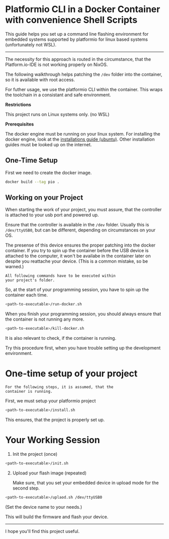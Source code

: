 # Platformio CLI in a Docker Container with convenience Shell Scripts

This guide helps you set up a command line flashing environment for 
embedded systems supported by platformio for linux based systems
(unfortunately not WSL).

---

The necessity for this approach is routed in the circumstance,
that the Platform.io-IDE is not working properly on NixOS.

The following walkthrough helps patching the `/dev` folder into
the container, so it is available with root access.

For futher usage, we use the platformio CLI within the container.
This wraps the toolchain in a consistant and safe environment.

**Restrictions**
    
This project runs on Linux systems only. (no WSL)

**Prerequisites** 

The docker engine must be running on your linux system. 
For installing the docker engine, look at the [installations guide (ubuntu)](https://docs.docker.com/engine/install/ubuntu/). 
Other installation guides must be looked up on the internet.

## One-Time Setup

First we need to create the docker image.

```bash
docker build --tag pio .
```

## Working on your Project

When starting the work of your project, you must assure, that
the controller is attached to your usb port and powered up.

Ensure that the controller is available in the `/dev` folder.
Usually this is `/dev/ttyUSB0`, but can be different, 
depending on circumstances on your OS.

The presense of this device ensures the proper patching into the
docker container. If you try to spin up the container before the USB device is attached to the computer, it won't be availabe in 
the container later on despite you reattache your device. 
(This is a common mistake, so be warned.)

    All following commands have to be executed within
    your project's folder.

So, at the start of your programming session, you have to spin up the container each time.

```bash
<path-to-executable>/run-docker.sh
```

When you finish your programming session, you should always ensure
that the container is not running any more.

```bash
<path-to-executable>/kill-docker.sh
```

It is also relevant to check, if the container is running.

Try this procedure first, when you have trouble setting up the
development environment.

# One-time setup of your project

    For the following steps, it is assumed, that the 
    container is running.

First, we must setup your platformio project

```bash
<path-to-executable>/install.sh
```

This ensures, that the project is properly set up.

# Your Working Session

1. Init the project (once)

```bash
<path-to-executable>/init.sh
```

2. Upload your flash image (repeated)

    Make sure, that you set your embedded device in upload mode
    for the second step.

```bash
<path-to-executable>/uplaod.sh /dev/ttyUSB0
```
(Set the device name to your needs.)

This will build the firmware and flash your device.

---

I hope you'll find this project useful.
